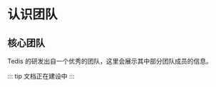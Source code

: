 ---
---

# 认识团队

## 核心团队

Tedis 的研发出自一个优秀的团队，这里会展示其中部分团队成员的信息。

::: tip
文档正在建设中
:::

<!-- <team-index/> -->
